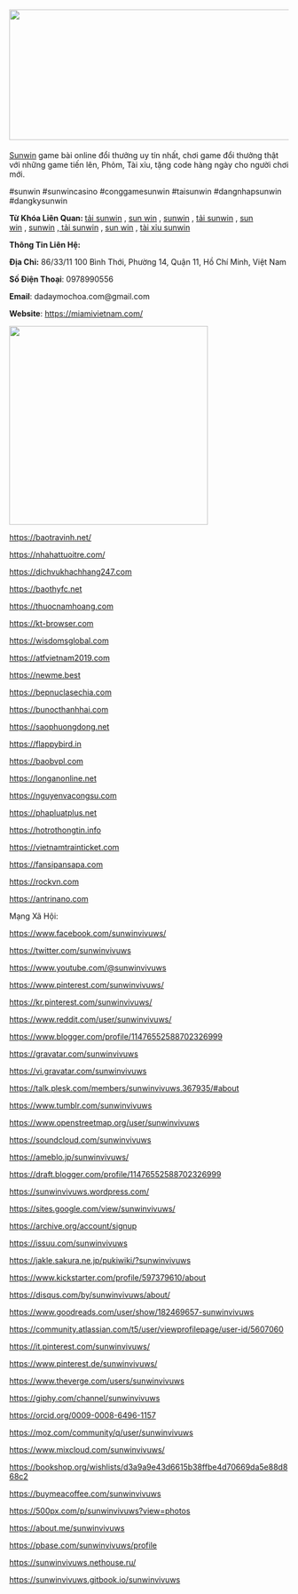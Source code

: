 <h1 style="text-align: left;"><img src="https://i.ibb.co/G9w0SYh/461583214-1700045530767862-3237264843920746170-n.jpg" alt="" width="618" height="235" /></h1>
<p style="text-align: left;"><a href="https://miamivietnam.com/">Sunwin</a>&nbsp;game b&agrave;i online đổi thưởng uy t&iacute;n nhất, chơi game đổi thưởng thật với những game tiến l&ecirc;n, Phỏm, T&agrave;i xỉu, tặng code h&agrave;ng ng&agrave;y cho người chơi mới.</p>
<p style="text-align: left;">#sunwin #sunwincasino #conggamesunwin #taisunwin #dangnhapsunwin #dangkysunwin</p>
<p style="text-align: left;"><strong>Từ Kh&oacute;a Li&ecirc;n Quan:&nbsp;</strong><a href="https://miamivietnam.com/">tải sunwin</a>&nbsp;,&nbsp;<a href="https://miamivietnam.com/">sun win</a>&nbsp;,&nbsp;<a href="https://rockvn.com/">sunwin</a>&nbsp;,&nbsp;<a href="https://rockvn.com/">tải sunwin</a>&nbsp;,&nbsp;<a href="https://rockvn.com/">sun win</a>&nbsp;,&nbsp;<a href="https://nhahattuoitre.com/">sunwin</a>&nbsp;,<a href="https://nhahattuoitre.com/">&nbsp;tải sunwin</a>&nbsp;,&nbsp;<a href="https://nhahattuoitre.com/">sun win</a>&nbsp;,&nbsp;<a href="https://vivu.ws/">t&agrave;i xỉu sunwin</a></p>
<p style="text-align: left;"><strong>Th&ocirc;ng Tin Li&ecirc;n Hệ:</strong></p>
<p style="text-align: left;"><strong>Địa Chỉ:</strong>&nbsp;86/33/11 100 B&igrave;nh Thới, Phường 14, Quận 11, Hồ Ch&iacute; Minh, Việt Nam</p>
<p style="text-align: left;"><strong>Số Điện Thoại</strong>: 0978990556</p>
<p style="text-align: left;"><strong>Email</strong>: dadaymochoa.com@gmail.com</p>
<p style="text-align: left;"><strong>Website</strong>:&nbsp;<a href="https://miamivietnam.com/">https://miamivietnam.com/</a></p>
<p style="text-align: left;"><img src="https://i.ibb.co/g79qbvW/461607277-1700045484101200-3806808503733691403-n.jpg" alt="" width="358" height="358" /></p>
<p style="text-align: left;"><a href="https://baotravinh.net/">https://baotravinh.net/</a></p>
<p style="text-align: left;"><a href="https://nhahattuoitre.com/">https://nhahattuoitre.com/</a></p>
<p style="text-align: left;"><a href="https://dichvukhachhang247.com/">https://dichvukhachhang247.com</a></p>
<p style="text-align: left;"><a href="https://baothyfc.net/">https://baothyfc.net</a></p>
<p style="text-align: left;"><a href="https://thuocnamhoang.com/">https://thuocnamhoang.com</a></p>
<p style="text-align: left;"><a href="https://kt-browser.com/">https://kt-browser.com</a></p>
<p style="text-align: left;"><a href="https://wisdomsglobal.com/">https://wisdomsglobal.com</a></p>
<p style="text-align: left;"><a href="https://atfvietnam2019.com/">https://atfvietnam2019.com</a></p>
<p style="text-align: left;"><a href="https://newme.best/">https://newme.best</a></p>
<p style="text-align: left;"><a href="https://bepnuclasechia.com/">https://bepnuclasechia.com</a></p>
<p style="text-align: left;"><a href="https://bunocthanhhai.com/">https://bunocthanhhai.com</a></p>
<p style="text-align: left;"><a href="https://saophuongdong.net/">https://saophuongdong.net</a></p>
<p style="text-align: left;"><a href="https://flappybird.in/">https://flappybird.in</a></p>
<p style="text-align: left;"><a href="https://baobvpl.com/">https://baobvpl.com</a></p>
<p style="text-align: left;"><a href="https://longanonline.net/">https://longanonline.net</a></p>
<p style="text-align: left;"><a href="https://nguyenvacongsu.com/">https://nguyenvacongsu.com</a></p>
<p style="text-align: left;"><a href="https://phapluatplus.net/">https://phapluatplus.net</a></p>
<p style="text-align: left;"><a href="https://hotrothongtin.info/">https://hotrothongtin.info</a></p>
<p style="text-align: left;"><a href="https://vietnamtrainticket.com/">https://vietnamtrainticket.com</a></p>
<p style="text-align: left;"><a href="https://fansipansapa.com/">https://fansipansapa.com</a></p>
<p style="text-align: left;"><a href="https://rockvn.com/">https://rockvn.com</a></p>
<p style="text-align: left;"><a href="https://vivu.ws/">https://antrinano.com</a></p>
<p style="text-align: left;">Mạng X&atilde; Hội:</p>
<p style="text-align: left;"><a href="https://www.facebook.com/sunwinvivuws/">https://www.facebook.com/sunwinvivuws/</a></p>
<p style="text-align: left;"><a href="https://twitter.com/sunwinvivuws">https://twitter.com/sunwinvivuws</a></p>
<p style="text-align: left;"><a href="https://www.youtube.com/@sunwinvivuws">https://www.youtube.com/@sunwinvivuws</a></p>
<p style="text-align: left;"><a href="https://www.pinterest.com/sunwinvivuws/">https://www.pinterest.com/sunwinvivuws/</a></p>
<p style="text-align: left;"><a href="https://kr.pinterest.com/sunwinvivuws/">https://kr.pinterest.com/sunwinvivuws/</a></p>
<p style="text-align: left;"><a href="https://www.reddit.com/user/sunwinvivuws/">https://www.reddit.com/user/sunwinvivuws/</a></p>
<p style="text-align: left;"><a href="https://www.blogger.com/profile/11476552588702326999">https://www.blogger.com/profile/11476552588702326999</a></p>
<p style="text-align: left;"><a href="https://gravatar.com/sunwinvivuws">https://gravatar.com/sunwinvivuws</a></p>
<p style="text-align: left;"><a href="https://vi.gravatar.com/sunwinvivuws">https://vi.gravatar.com/sunwinvivuws</a></p>
<p style="text-align: left;"><a href="https://talk.plesk.com/members/sunwinvivuws.367935/#about">https://talk.plesk.com/members/sunwinvivuws.367935/#about</a></p>
<p style="text-align: left;"><a href="https://www.tumblr.com/sunwinvivuws">https://www.tumblr.com/sunwinvivuws</a></p>
<p style="text-align: left;"><a href="https://www.openstreetmap.org/user/sunwinvivuws">https://www.openstreetmap.org/user/sunwinvivuws</a></p>
<p style="text-align: left;"><a href="https://soundcloud.com/sunwinvivuws">https://soundcloud.com/sunwinvivuws</a></p>
<p style="text-align: left;"><a href="https://ameblo.jp/sunwinvivuws/">https://ameblo.jp/sunwinvivuws/</a></p>
<p style="text-align: left;"><a href="https://draft.blogger.com/profile/11476552588702326999">https://draft.blogger.com/profile/11476552588702326999</a></p>
<p style="text-align: left;"><a href="https://sunwinvivuws.wordpress.com/">https://sunwinvivuws.wordpress.com/</a></p>
<p style="text-align: left;"><a href="https://sites.google.com/view/sunwinvivuws/">https://sites.google.com/view/sunwinvivuws/</a></p>
<p style="text-align: left;"><a href="https://archive.org/account/signup">https://archive.org/account/signup</a></p>
<p style="text-align: left;"><a href="https://issuu.com/sunwinvivuws">https://issuu.com/sunwinvivuws</a></p>
<p style="text-align: left;"><a href="https://jakle.sakura.ne.jp/pukiwiki/?sunwinvivuws">https://jakle.sakura.ne.jp/pukiwiki/?sunwinvivuws</a></p>
<p style="text-align: left;"><a href="https://www.kickstarter.com/profile/597379610/about">https://www.kickstarter.com/profile/597379610/about</a></p>
<p style="text-align: left;"><a href="https://disqus.com/by/sunwinvivuws/about/">https://disqus.com/by/sunwinvivuws/about/</a></p>
<p style="text-align: left;"><a href="https://www.goodreads.com/user/show/182469657-sunwinvivuws">https://www.goodreads.com/user/show/182469657-sunwinvivuws</a></p>
<p style="text-align: left;"><a href="https://community.atlassian.com/t5/user/viewprofilepage/user-id/5607060">https://community.atlassian.com/t5/user/viewprofilepage/user-id/5607060</a></p>
<p style="text-align: left;"><a href="https://it.pinterest.com/sunwinvivuws/">https://it.pinterest.com/sunwinvivuws/</a></p>
<p style="text-align: left;"><a href="https://www.pinterest.de/sunwinvivuws/">https://www.pinterest.de/sunwinvivuws/</a></p>
<p style="text-align: left;"><a href="https://www.theverge.com/users/sunwinvivuws">https://www.theverge.com/users/sunwinvivuws</a></p>
<p style="text-align: left;"><a href="https://giphy.com/channel/sunwinvivuws">https://giphy.com/channel/sunwinvivuws</a></p>
<p style="text-align: left;"><a href="https://orcid.org/0009-0008-6496-1157">https://orcid.org/0009-0008-6496-1157</a></p>
<p style="text-align: left;"><a href="https://moz.com/community/q/user/sunwinvivuws">https://moz.com/community/q/user/sunwinvivuws</a></p>
<p style="text-align: left;"><a href="https://www.mixcloud.com/sunwinvivuws/">https://www.mixcloud.com/sunwinvivuws/</a></p>
<p style="text-align: left;"><a href="https://bookshop.org/wishlists/d3a9a9e43d6615b38ffbe4d70669da5e88d868c2">https://bookshop.org/wishlists/d3a9a9e43d6615b38ffbe4d70669da5e88d868c2</a></p>
<p style="text-align: left;"><a href="https://buymeacoffee.com/sunwinvivuws">https://buymeacoffee.com/sunwinvivuws</a></p>
<p style="text-align: left;"><a href="https://500px.com/p/sunwinvivuws?view=photos">https://500px.com/p/sunwinvivuws?view=photos</a></p>
<p style="text-align: left;"><a href="https://about.me/sunwinvivuws">https://about.me/sunwinvivuws</a></p>
<p style="text-align: left;"><a href="https://pbase.com/sunwinvivuws/profile">https://pbase.com/sunwinvivuws/profile</a></p>
<p style="text-align: left;"><a href="https://sunwinvivuws.nethouse.ru/">https://sunwinvivuws.nethouse.ru/</a></p>
<p style="text-align: left;"><a href="https://sunwinvivuws.gitbook.io/sunwinvivuws">https://sunwinvivuws.gitbook.io/sunwinvivuws</a></p>
<p style="text-align: left;">&nbsp;</p>